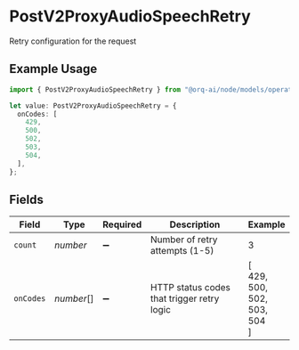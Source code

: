 # PostV2ProxyAudioSpeechRetry

Retry configuration for the request

## Example Usage

```typescript
import { PostV2ProxyAudioSpeechRetry } from "@orq-ai/node/models/operations";

let value: PostV2ProxyAudioSpeechRetry = {
  onCodes: [
    429,
    500,
    502,
    503,
    504,
  ],
};
```

## Fields

| Field                                      | Type                                       | Required                                   | Description                                | Example                                    |
| ------------------------------------------ | ------------------------------------------ | ------------------------------------------ | ------------------------------------------ | ------------------------------------------ |
| `count`                                    | *number*                                   | :heavy_minus_sign:                         | Number of retry attempts (1-5)             | 3                                          |
| `onCodes`                                  | *number*[]                                 | :heavy_minus_sign:                         | HTTP status codes that trigger retry logic | [<br/>429,<br/>500,<br/>502,<br/>503,<br/>504<br/>] |